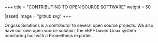 +++
title = "CONTRIBUTING TO OPEN SOURCE SOFTWARE"
weight = 50

[asset]
  image = "github.svg"
+++

Origoss Solutions is a contributor to several open source projects. We also have our own open source solution, the eBPF based Linux system monitoring tool with a Prometheus exporter.
